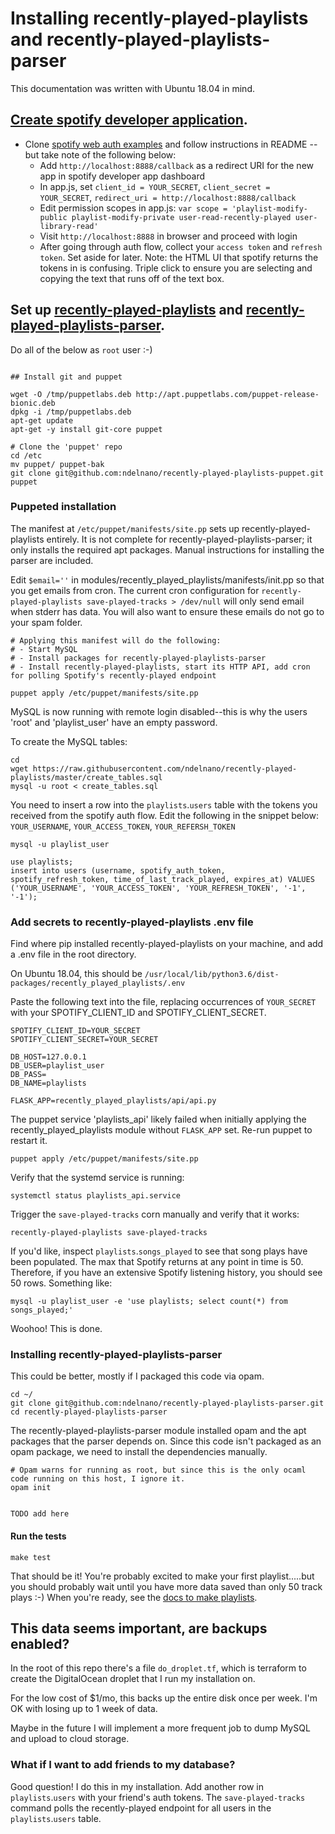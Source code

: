 # Installing recently-played-playlists and recently-played-playlists-parser

This documentation was written with Ubuntu 18.04 in mind.

## [Create spotify developer application](https://developer.spotify.com/dashboard/applications).
- Clone [spotify web auth examples](https://github.com/spotify/web-api-auth-examples) and follow instructions in README -- but take note of the following below:
  - Add `http://localhost:8888/callback` as a redirect URI for the new app in spotify developer app dashboard
  - In app.js, set `client_id = YOUR_SECRET`, `client_secret = YOUR_SECRET`, `redirect_uri = http://localhost:8888/callback`
  - Edit permission scopes in app.js: `var scope = 'playlist-modify-public playlist-modify-private user-read-recently-played user-library-read'`
  - Visit `http://localhost:8888` in browser and proceed with login
  - After going through auth flow, collect your `access token` and `refresh token`. Set aside for later. Note: the HTML UI that spotify returns the tokens in is confusing. Triple click to ensure you are selecting and copying the text that runs off of the text box.

## Set up [recently-played-playlists](https://github.com/ndelnano/recently-played-playlists) and [recently-played-playlists-parser](https://github.com/ndelnano/recently-played-playlists-parser).

Do all of the below as `root` user :-)

```

## Install git and puppet

wget -O /tmp/puppetlabs.deb http://apt.puppetlabs.com/puppet-release-bionic.deb
dpkg -i /tmp/puppetlabs.deb
apt-get update
apt-get -y install git-core puppet

# Clone the 'puppet' repo
cd /etc
mv puppet/ puppet-bak
git clone git@github.com:ndelnano/recently-played-playlists-puppet.git puppet

```

### Puppeted installation
The manifest at `/etc/puppet/manifests/site.pp` sets up recently-played-playlists entirely. It is not complete for recently-played-playlists-parser; it only installs the required apt packages. Manual instructions for installing the parser are included.

Edit `$email=''` in modules/recently_played_playlists/manifests/init.pp so that you get emails from cron. The current cron configuration for `recently-played-playlists save-played-tracks > /dev/null` will only send email when stderr has data. You will also want to ensure these emails do not go to your spam folder.

```
# Applying this manifest will do the following:
# - Start MySQL
# - Install packages for recently-played-playlists-parser
# - Install recently-played-playlists, start its HTTP API, add cron for polling Spotify's recently-played endpoint

puppet apply /etc/puppet/manifests/site.pp
```

MySQL is now running with remote login disabled--this is why the users 'root' and 'playlist_user' have an empty password. 

To create the MySQL tables:
```
cd
wget https://raw.githubusercontent.com/ndelnano/recently-played-playlists/master/create_tables.sql
mysql -u root < create_tables.sql
```

You need to insert a row into the `playlists`.`users` table with the tokens you received from the spotify auth flow.
Edit the following in the snippet below: `YOUR_USERNAME`, `YOUR_ACCESS_TOKEN`, `YOUR_REFERSH_TOKEN`
```
mysql -u playlist_user

use playlists;
insert into users (username, spotify_auth_token, spotify_refresh_token, time_of_last_track_played, expires_at) VALUES ('YOUR_USERNAME', 'YOUR_ACCESS_TOKEN', 'YOUR_REFRESH_TOKEN', '-1', '-1');
```

### Add secrets to recently-played-playlists .env file
Find where pip installed recently-played-playlists on your machine, and add a .env file in the root directory.

On Ubuntu 18.04, this should be `/usr/local/lib/python3.6/dist-packages/recently_played_playlists/.env`

Paste the following text into the file, replacing occurrences of `YOUR_SECRET` with your SPOTIFY_CLIENT_ID and SPOTIFY_CLIENT_SECRET.
```
SPOTIFY_CLIENT_ID=YOUR_SECRET
SPOTIFY_CLIENT_SECRET=YOUR_SECRET

DB_HOST=127.0.0.1
DB_USER=playlist_user
DB_PASS=
DB_NAME=playlists

FLASK_APP=recently_played_playlists/api/api.py
```

The puppet service 'playlists_api' likely failed when initially applying the recently_played_playlists module without `FLASK_APP` set. Re-run puppet to restart it.
```
puppet apply /etc/puppet/manifests/site.pp
```

Verify that the systemd service is running: 
```
systemctl status playlists_api.service
```

Trigger the `save-played-tracks` corn manually and verify that it works:
```
recently-played-playlists save-played-tracks
```

If you'd like, inspect `playlists`.`songs_played` to see that song plays have been populated. The max that Spotify returns at any point in time is 50. Therefore, if you have an extensive Spotify listening history, you should see 50 rows. Something like:
```
mysql -u playlist_user -e 'use playlists; select count(*) from songs_played;'
```

Woohoo! This is done.

### Installing recently-played-playlists-parser
This could be better, mostly if I packaged this code via opam.

```
cd ~/
git clone git@github.com:ndelnano/recently-played-playlists-parser.git
cd recently-played-playlists-parser
```

The recently-played-playlists-parser module installed opam and the apt packages that the parser depends on. Since this code isn't packaged as an opam package, we need to install the dependencies manually.

```
# Opam warns for running as root, but since this is the only ocaml code running on this host, I ignore it.
opam init


TODO add here

```

#### Run the tests
```
make test
```

That should be it! You're probably excited to make your first playlist.....but you should probably wait until you have more data saved than only 50 track plays :-)
When you're ready, see the [docs to make playlists](https://github.com/ndelnano/recently-played-playlists-parser).

## This data seems important, are backups enabled?
In the root of this repo there's a file `do_droplet.tf`, which is terraform to create the DigitalOcean droplet that I run my installation on. 

For the low cost of $1/mo, this backs up the entire disk once per week. I'm OK with losing up to 1 week of data.

Maybe in the future I will implement a more frequent job to dump MySQL and upload to cloud storage.

### What if I want to add friends to my database?
Good question! I do this in my installation. Add another row in `playlists`.`users` with your friend's auth tokens. The `save-played-tracks` command polls the recently-played endpoint for all users in the `playlists`.`users` table.

